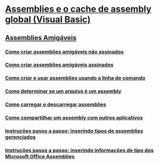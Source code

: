 # [Assemblies e o cache de assembly global (Visual Basic)](index.md)
## [Assemblies Amigáveis](friend-assemblies.md)
### [Como criar assemblies amigáveis não assinados](how-to-create-unsigned-friend-assemblies.md)
### [Como criar assemblies amigáveis assinados](how-to-create-signed-friend-assemblies.md)
### [Como criar e usar assemblies usando a linha de comando](how-to-create-and-use-assemblies-using-the-command-line.md)
### [Como determinar se um arquivo é um assembly](how-to-determine-if-a-file-is-an-assembly.md)
### [Como carregar e descarregar assemblies](how-to-load-and-unload-assemblies.md)
### [Como compartilhar um assembly com outros aplicativos](how-to-share-an-assembly-with-other-applications.md)
### [Instruções passo a passo: inserindo tipos de assemblies gerenciados](walkthrough-embedding-types-from-managed-assemblies-in-vs.md)
### [Instruções passo a passo: inserindo informações de tipo dos Microsoft Office Assemblies](walkthrough-embedding-type-information-from-microsoft-office-assemblies-in-vs.md)
